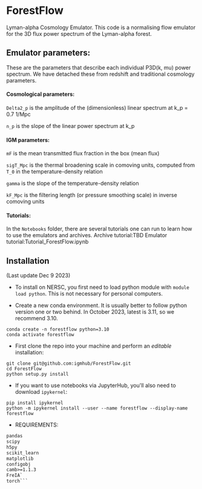 # ForestFlow

Lyman-alpha Cosmology Emulator. This code is a normalising flow emulator for the 3D flux power spectrum of the Lyman-alpha forest.

## Emulator parameters:

These are the parameters that describe each individual P3D(k, mu) power spectrum. We have detached these from redshift and traditional cosmology parameters.

#### Cosmological parameters:

`Delta2_p` is the amplitude of the (dimensionless) linear spectrum at k_p = 0.7 1/Mpc

`n_p` is the slope of the linear power spectrum at k_p

#### IGM parameters:

`mF` is the mean transmitted flux fraction in the box (mean flux)

`sigT_Mpc` is the thermal broadening scale in comoving units, computed from `T_0` in the temperature-density relation

`gamma` is the slope of the temperature-density relation

`kF_Mpc` is the filtering length (or pressure smoothing scale) in inverse comoving units

#### Tutorials:

In the `Notebooks` folder, there are several tutorials one can run to learn how to use
the emulators and archives. 
Archive tutorial:TBD
Emulator tutorial:Tutorial_ForestFlow.ipynb


## Installation
(Last update Dec 9 2023)

- To install on NERSC, you first need to load python module with `module load python`. This is not necessary for personal computers. 

- Create a new conda environment. It is usually better to follow python version one or two behind. In October 2023, latest is 3.11, so we recommend 3.10.

```
conda create -n forestflow python=3.10
conda activate forestflow
```

- First clone the repo into your machine and perform an *editable* installation:

```
git clone git@github.com:igmhub/ForestFlow.git
cd ForestFlow
python setup.py install
``` 

- If you want to use notebooks via JupyterHub, you'll also need to download `ipykernel`:

```
pip install ipykernel
python -m ipykernel install --user --name forestflow --display-name forestflow
```

- REQUIREMENTS:

```numpy==1.24.4
pandas
scipy
h5py
scikit_learn
matplotlib
configobj
camb>=1.1.3
FreIA`
torch```





